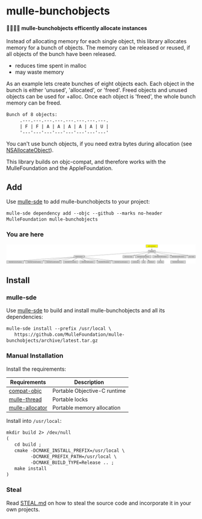 # mulle-bunchobjects

#### 👨‍👩‍👧‍👦 mulle-bunchobjects efficently allocate instances

Instead of allocating memory for each single object, this library allocates
memory for a bunch of objects. The memory can be released or reused, if all
objects of the bunch have been released.

* reduces time spent in malloc
* may waste memory

As an example lets create bunches of eight objects each. Each object in the
bunch is either 'unused', 'allocated', or 'freed'. Freed objects and unused
objects can be used for +alloc. Once each object is 'freed', the whole bunch
memory can be freed.

``` 
Bunch of 8 objects:
     .---.---.---.---.---.---.---.---.
     | F | F | A | A | A | A | A | U |
     '---'---'---'---'---'---'---'---'
```

You can't use bunch objects, if you need extra bytes during allocation
(see [NSAllocateObject](https://developer.apple.com/documentation/foundation/1587930-nsallocateobject?language=objc)).

This library builds on objc-compat, and therefore works with the
MulleFoundation and the AppleFoundation.



## Add

Use [mulle-sde](//github.com/mulle-sde) to add mulle-bunchobjects to your project:

``` console
mulle-sde dependency add --objc --github --marks no-header MulleFoundation mulle-bunchobjects
```


### You are here

![Overview](overview.dot.svg)


## Install

### mulle-sde

Use [mulle-sde](//github.com/mulle-sde) to build and install mulle-bunchobjects
and all its dependencies:

```
mulle-sde install --prefix /usr/local \
   https://github.com/MulleFoundation/mulle-bunchobjects/archive/latest.tar.gz
```

### Manual Installation


Install the requirements:

Requirements                                               | Description
-----------------------------------------------------------|-----------------------
[compat-objc](//github.com/MulleFoundation/compat-objc)    | Portable Objective-C runtime
[mulle-thread](//github.com/mulle-concurrent/mulle-thread) | Portable locks
[mulle-allocator](//github.com/mulle-c/mulle-allocator)    | Portable memory allocation



Install into `/usr/local`:

```
mkdir build 2> /dev/null
(
   cd build ;
   cmake -DCMAKE_INSTALL_PREFIX=/usr/local \
         -DCMAKE_PREFIX_PATH=/usr/local \
         -DCMAKE_BUILD_TYPE=Release .. ;
   make install
)
```

### Steal

Read [STEAL.md](//github.com/mulle-c11/dox/STEAL.md) on how to steal the
source code and incorporate it in your own projects.
